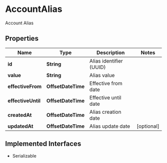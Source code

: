 

# AccountAlias

Account Alias

## Properties

| Name | Type | Description | Notes |
|------------ | ------------- | ------------- | -------------|
|**id** | **String** | Alias identifier (UUID) |  |
|**value** | **String** | Alias value |  |
|**effectiveFrom** | **OffsetDateTime** | Effective from date |  |
|**effectiveUntil** | **OffsetDateTime** | Effective until date |  |
|**createdAt** | **OffsetDateTime** | Alias creation date |  |
|**updatedAt** | **OffsetDateTime** | Alias update date |  [optional] |


## Implemented Interfaces

* Serializable


